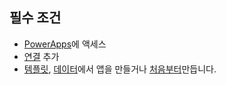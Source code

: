 ## <a name="prerequisites"></a>필수 조건
* [PowerApps](https://web.powerapps.com?utm_source=padocs&utm_medium=linkinadoc&utm_campaign=referralsfromdoc)에 액세스
* [연결](../maker/canvas-apps/add-manage-connections.md) 추가
* [템플릿](../maker/canvas-apps/get-started-test-drive.md), [데이터](../maker/canvas-apps/get-started-create-from-data.md)에서 앱을 만들거나 [처음부터](../maker/canvas-apps/get-started-create-from-blank.md)만듭니다.
